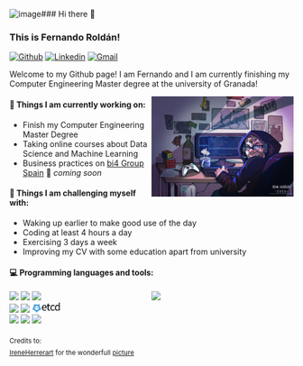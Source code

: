 ![image](https://github.com/jenrain/jenrain/assets/73680472/1a137dbe-b98c-4673-b49a-0e3fa62b9be3)### Hi there 👋 
### This is Fernando Roldán!

[![Github]()](https://github.com/jenrain)
[![Linkedin](https://img.shields.io/badge/-LinkedIn-blue?style=flat&logo=Linkedin&logoColor=white)](https://www.linkedin.com/in/froldanzafra/)
[![Gmail](https://img.shields.io/badge/-Gmail-c14438?style=flat&logo=Gmail&logoColor=white)](mailto:Fernando.Roldan.Zafra@gmail.com)

Welcome to my Github page! I am Fernando and I am currently finishing my Computer Engineering Master degree at the university of Granada!  

<img align="right" alt="img" src="https://github.com/FernandoRoldan93/FernandoRoldan93/blob/master/cover_image.jpg" width="50%" height="auto" />


#### 🌱 Things I am currently working on: 
- Finish my Computer Engineering Master Degree  
- Taking online courses about Data Science and Machine Learning 
- Business practices on [bi4 Group Spain](https://github.com/bi4group) 🚀 *coming soon*

#### :muscle: Things I am challenging myself with:
- Waking up earlier to make good use of the day
- Coding at least 4 hours a day
- Exercising 3 days a week
- Improving my CV with some education apart from university


#### :computer: Programming languages and tools: 
<p>
<img width="50%" align="right" src="https://github-readme-stats.vercel.app/api?username=jenrain&show_icons=true&hide_border=true" />

<code><img width="10%" src="https://brandeps.com/logo-download/G/Gopher-logo-vector-01.svg"></code>
<code><img width="10%" src="https://p6-juejin.byteimg.com/tos-cn-i-k3u1fbpfcp/3efeea57d16045c4b27a63c415314f83~tplv-k3u1fbpfcp-zoom-in-crop-mark:1512:0:0:0.awebp?"></code>
<code><img width="8%" src="https://www.vectorlogo.zone/logos/shell/shell-icon.svg"></code>
<br />
<code><img width="10%" src="https://www.vectorlogo.zone/logos/redis/redis-official.svg"></code>
<code><img width="10%" src="https://www.vectorlogo.zone/logos/mysql/mysql-ar21.svg"></code>
<code><img width="10%" src="https://github.com/cncf/artwork/blob/master/projects/etcd/horizontal/color/etcd-horizontal-color.svg"></code>
<br />
<code><img width="10%" src="https://www.vectorlogo.zone/logos/linux/linux-icon.svg"></code>
<code><img width="10%" src="https://www.vectorlogo.zone/logos/docker/docker-official.svg"></code>
<code><img width="10%" src="https://www.vectorlogo.zone/logos/kubernetes/kubernetes-icon.svg"></code>
</p>


<sub>Credits to: <br/>[IreneHerrerart](https://www.artstation.com/ireneherrera) for the wonderfull [picture](https://github.com/FernandoRoldan93/FernandoRoldan93/blob/master/cover_image.jpg)</sub>
